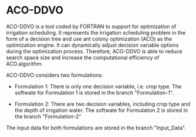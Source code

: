 # ACO-DDVO
ACO-DDVO is a tool coded by FORTRAN to support for optimization of irrigation scheduling. It represents the irrigation scheduling problem in the form of a decision tree and use ant colony optimization (ACO) as the optimization engine. It can dynamically adjust decision variable options during the optimization process. Therefore, ACO-DDVO is able to reduce search space size and increase the computational efficiency of ACO.algorithm.



ACO-DDVO considers two formulations:

- Formulation 1: There is only one decision variable, i.e. crop type. The softwate for Formulation 1 is stored in the branch "Formulation-1".

- Formulation 2: There are two decision variables, including crop type and the depth of irrigation water. The softwate for Formulation 2 is stored in the branch "Formulation-2"
 
The input data for both formulations are stored in the branch "Input_Data".
